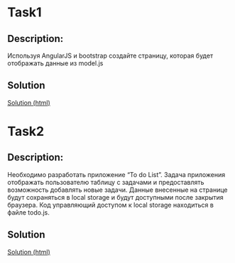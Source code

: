 # Task1
<h2> Description: </h2>
Используя AngularJS и bootstrap создайте страницу, которая будет отображать данные из model.js

<h2>Solution</h2>
<a href="Task/Task1.html">Solution (html)</a>

# Task2
<h2> Description: </h2>
Необходимо разработать приложение “To do List”. Задача приложения отображать пользователю таблицу с задачами и предоставлять возможность добавлять новые задачи. Данные внесенные на странице будут сохраняться в local storage и будут доступными после закрытия браузера. Код управляющий доступом к local storage находиться в файле todo.js.

<h2>Solution</h2>
<a href="Task/Task2.html">Solution (html)</a>